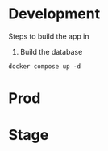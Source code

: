 # Development

Steps to build the app in

1. Build the database

```
docker compose up -d
```

# Prod

# Stage
